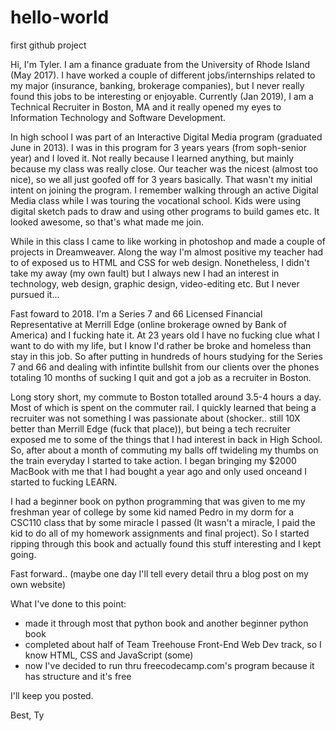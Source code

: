 # hello-world
first github project

Hi, I'm Tyler. I am a finance graduate from the University of Rhode Island (May 2017). I have worked a couple of different jobs/internships related to my major (insurance, banking, brokerage companies), but I never really found this jobs to be interesting or enjoyable. Currently (Jan 2019), I am a Technical Recruiter in Boston, MA and it really opened my eyes to Information Technology and Software Development.  

In high school I was part of an Interactive Digital Media program (graduated June in 2013). I was in this program for 3 years years (from soph-senior year) and I loved it. Not really because I learned anything, but mainly because my class was really close. Our teacher was the nicest (almost too nice), so we all just goofed off for 3 years basically. That wasn't my initial intent on joining the program. I remember walking through an active Digital Media class while I was touring the vocational school. Kids were using digital sketch pads to draw and using other programs to build games etc. It looked awesome, so that's what made me join. 

While in this class I came to like working in photoshop and made a couple of projects in Dreamweaver. Along the way I'm almost positive my teacher had to of exposed us to HTML and CSS for web design. Nonetheless, I didn't take my away (my own fault) but I always new I had an interest in technology, web design, graphic design, video-editing etc. But I never pursued it...

Fast foward to 2018. I'm a Series 7 and 66 Licensed Financial Representative at Merrill Edge (online brokerage owned by Bank of America) and I fucking hate it. At 23 years old I have no fucking clue what I want to do with my life, but I know I'd rather be broke and homeless than stay in this job. So after putting in hundreds of hours studying for the Series 7 and 66 and dealing with infintite bullshit from our clients over the phones totaling 10 months of sucking I quit and got a job as a recruiter in Boston. 

Long story short, my commute to Boston totalled around 3.5-4 hours a day. Most of which is spent on the commuter rail. I quickly learned that being a recruiter was not something I was passionate about (shocker.. still 10X better than Merrill Edge (fuck that place)), but being a tech recruiter exposed me to some of the things that I had interest in back in High School. So, after about a month of commuting my balls off twideling my thumbs on the train everyday I started to take action. I began bringing my $2000 MacBook with me that I had bought a year ago and only used onceand I started to fucking LEARN. 

I had a beginner book on python programming that was given to me my freshman year of college by some kid named Pedro in my dorm for a CSC110 class that by some miracle I passed (It wasn't a miracle, I paid the kid to do all of my homework assignments and final project). So I started ripping through this book and actually found this stuff interesting and I kept going. 

Fast forward.. (maybe one day I'll tell every detail thru a blog post on my own website)

What I've done to this point:
- made it through most that python book and another beginner python book
- completed about half of Team Treehouse Front-End Web Dev track, so I know HTML, CSS and JavaScript (some)
- now I've decided to run thru freecodecamp.com's program because it has structure and it's free

I'll keep you posted. 

Best,
Ty
